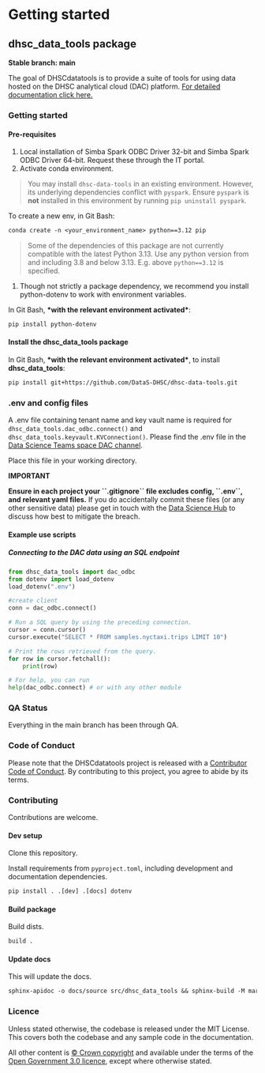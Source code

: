 # Getting started

## dhsc_data_tools package

**Stable branch: main**

The goal of DHSCdatatools is to provide a suite of tools for using data hosted on the DHSC analytical cloud (DAC) platform.
[For detailed documentation click here.](./docs/build/markdown/index.md)

### Getting started

#### Pre-requisites

1. Local installation of Simba Spark ODBC Driver 32-bit and Simba Spark ODBC Driver 64-bit. Request these through the IT portal.
2. Activate conda environment.

> You may install `dhsc-data-tools` in an existing environment. However, its underlying dependencies conflict with `pyspark`. Ensure `pyspark` is **not** installed in this environment by running `pip uninstall pyspark`.

To create a new env, in Git Bash:

```default
conda create -n <your_environment_name> python==3.12 pip
```

> Some of the dependencies of this package are not currently compatible with the latest Python 3.13. Use any python version from and including 3.8 and below 3.13. E.g. above `python==3.12` is specified.
1. Though not strictly a package dependency, we recommend you install python-dotenv to work with environment variables.

In Git Bash, **\*with the relevant environment activated\***:

```default
pip install python-dotenv
```

#### Install the dhsc_data_tools package

In Git Bash, **\*with the relevant environment activated\***, to install **dhsc_data_tools**:

```default
pip install git+https://github.com/DataS-DHSC/dhsc-data-tools.git
```

### .env and config files

A .env file containing tenant name and key vault name is required for `dhsc_data_tools.dac_odbc.connect()` and `dhsc_data_tools.keyvault.KVConnection()`.
Please find the .env file in the [Data Science Teams space DAC channel](https://teams.microsoft.com/l/channel/19%3ad94b5e4692d043249285162a04b35d12%40thread.tacv2/DAC%2520(DHSC%2520analytical%2520cloud)?groupId=88d91456-9588-4bed-a713-fde91b11a227&tenantId=61278c30-91a8-4c31-8c1f-ef4de8973a1c).

Place this file in your working directory.

**IMPORTANT**

**Ensure in each project your \`\`.gitignore\`\` file excludes config, \`\`.env\`\`, and relevant yaml files.**
If you do accidentally commit these files (or any other sensitive data) please get in touch with the [Data Science Hub](mailto:datascience@dhsc.gov.uk) to discuss how best to mitigate the breach.

#### Example use scripts

##### Connecting to the DAC data using an SQL endpoint

```python
from dhsc_data_tools import dac_odbc
from dotenv import load_dotenv
load_dotenv(".env")

#create client
conn = dac_odbc.connect()

# Run a SQL query by using the preceding connection.
cursor = conn.cursor()
cursor.execute("SELECT * FROM samples.nyctaxi.trips LIMIT 10")

# Print the rows retrieved from the query.
for row in cursor.fetchall():
    print(row)

# For help, you can run
help(dac_odbc.connect) # or with any other module
```

### QA Status

Everything in the main branch has been through QA.

### Code of Conduct

Please note that the DHSCdatatools project is released with a [Contributor Code of Conduct](https://contributor-covenant.org/version/2/1/CODE_OF_CONDUCT.html).
By contributing to this project, you agree to abide by its terms.

### Contributing

Contributions are welcome.

#### Dev setup

Clone this repository.

Install requirements from `pyproject.toml`, including development and documentation dependencies.

```default
pip install . .[dev] .[docs] dotenv
```

#### Build package

Build dists.

```default
build .
```

#### Update docs

This will update the docs.

```default
sphinx-apidoc -o docs/source src/dhsc_data_tools && sphinx-build -M markdown docs/source/ docs/build/
```

### Licence

Unless stated otherwise, the codebase is released under the MIT License. This covers both the codebase and any sample code in the documentation.

All other content is [© Crown copyright](http://www.nationalarchives.gov.uk/information-management/re-using-public-sector-information/uk-government-licensing-framework/crown-copyright/)
and available under the terms of the [Open Government 3.0 licence](https://www.nationalarchives.gov.uk/doc/open-government-licence/version/3/), except where otherwise stated.
